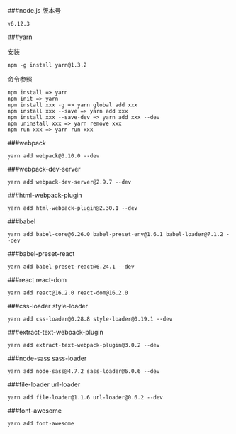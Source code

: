 ###node.js
版本号
```
v6.12.3
```


###yarn

安装
```
npm -g install yarn@1.3.2
```

命令参照
```
npm install => yarn
npm init => yarn
npm install xxx -g => yarn global add xxx
npm install xxx --save => yarn add xxx
npm install xxx --save-dev => yarn add xxx --dev
npm uninstall xxx => yarn remove xxx
npm run xxx => yarn run xxx
```


###webpack
```
yarn add webpack@3.10.0 --dev
```


###webpack-dev-server
```
yarn add webpack-dev-server@2.9.7 --dev
```


###html-webpack-plugin
```
yarn add html-webpack-plugin@2.30.1 --dev
```


###babel
```
yarn add babel-core@6.26.0 babel-preset-env@1.6.1 babel-loader@7.1.2 --dev
```


###babel-preset-react
```
yarn add babel-preset-react@6.24.1 --dev
```


###react react-dom
```
yarn add react@16.2.0 react-dom@16.2.0
```


###css-loader style-loader
```
yarn add css-loader@0.28.8 style-loader@0.19.1 --dev
```


###extract-text-webpack-plugin
```
yarn add extract-text-webpack-plugin@3.0.2 --dev
```


###node-sass sass-loader
```
yarn add node-sass@4.7.2 sass-loader@6.0.6 --dev
```


###file-loader url-loader
```
yarn add file-loader@1.1.6 url-loader@0.6.2 --dev
```


###font-awesome
```
yarn add font-awesome
```
